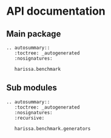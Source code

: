 # API documentation

## Main package

```{eval-rst}
.. autosummary::
   :toctree: _autogenerated
   :nosignatures:

   harissa.benchmark
```

## Sub modules

```{eval-rst}
.. autosummary::
   :toctree: _autogenerated
   :nosignatures:
   :recursive:

   harissa.benchmark.generators
```
